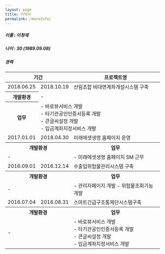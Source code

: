```yaml
---
layout: page
title: 이력서
permalink: /moreInfo/
---
```


##### 이름 : 이정재
##### 나이 : 30 (1989.09.08)

##### 경력
<table>
   <colgroup>
      <col width="17%">
      <col width="17%">
      <col width="66%">
   </colgroup>
   <thead>
    <tr>
      <th colspan="2">기간</th>
      <th>프로젝트명</th>
    </tr>
   </thead>
   <tbody>
    <tr>
      <td>2018.06.25</td>
      <td>2018.10.19</td>
      <td>산림조합 비대면계좌개설시스템 구축</td>
    </tr>
    <tr>
       <th>
          개발환경
       </th>
       <td colspan="2">
          -
       </td>
    </tr>
    <tr>
       <th>
          업무
       </th>
       <td colspan="2" class="left">
         - 바로뷰서비스 개발<br>
         - 타기관공인인증서등록 개발<br>
         - 큰글씨설정 개발<br>
         - 입금계좌지정서비스 개발
       </td>
    </tr>
    <tr>
      <td>2017.01.01</td>
      <td>2018.04.30</td>
      <td>미래에셋생명 홈페이지 운영</td>
    </tr>
    <tr>
       <th colspan="2">
          개발환경
       </th>
       <th>
          업무
       </th>
    </tr>
    <tr>
       <td colspan="2">
         -
       </td>
       <td>
         - 미래에셋생명 홈페이지 SM 근무
       </td>
    </tr>     
    <tr>
      <td>2016.09.01</td>
      <td>2016.12.14</td>
      <td>수출입위험물관리시스템 구축</td>
    </tr>
    <tr>
       <th colspan="2">
          개발환경
       </th>
       <th>
          업무
       </th>
    </tr>
    <tr>
       <td colspan="2">
         -
       </td>
       <td>
         - 관리자페이지 개발
         - 위험물조회기능 개발
       </td>
    </tr>  
    <tr>
      <td>2016.07.04</td>
      <td>2016.08.31</td>
      <td>스마트긴급구조통제단시스템구축</td>
    </tr>
    <tr>
       <th colspan="2">
          개발환경
       </th>
       <th>
          업무
       </th>
    </tr>
    <tr>
       <td colspan="2">
         -
       </td>
       <td>
         - 바로뷰서비스 개발<br>
         - 타기관공인인증서등록 개발<br>
         - 큰글씨설정 개발<br>
         - 입금계좌지정서비스 개발
       </td>
    </tr>        
   </tbody>
</table>
